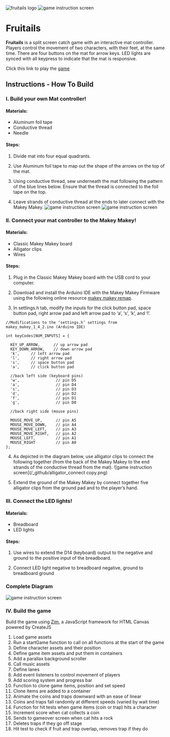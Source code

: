 ![fruitails logo](/_assets/logo_thumnail.png)
![game instruction screen](/_github/instruction_screen.png)

# Fruitails
**Fruitails** is a split screen catch game with an interactive mat controller. Players control the movement of two characters, with their feet, at the same time. There are four buttons on the mat for arrow keys. LED lights are synced with all keypress to indicate that the mat is responsive.

Click this link to play the [game](http://gongme.dev.fast.sheridanc.on.ca/fruitail/)

## Instructions - How To Build

### I. Build your own Mat controller!

#### Materials:
* Aluminum foil tape
* Conductive thread
* Needle

#### Steps:
1. Divide mat into four equal quadrants.

2. Use Aluminum foil tape to map out the shape of the arrows on the top of the mat.

3. Using conductive thread, sew underneath the mat following the pattern of the blue lines below. Ensure that the thread is connected to the foil tape on the top.

4. Leave strands of conductive thread at the ends to later connect with the Makey Makey.
![game instruction screen](/_github/conductive_thread.png)
![game instruction screen](/_github/mat_back.png)

### II. Connect your mat controller to the Makey Makey!

#### Materials:
* Classic Makey Makey board
* Alligator clips
* Wires

#### Steps:
1. Plug in the Classic Makey Makey board with the USB cord to your computer.

2. Download and install the Arduino IDE with the Makey Makey Firmware using the following online resource [makey makey remap](http://www.makeymakey.com/remap/).

3. In settings.h tab, modify the inputs for the click button pad, space button pad, right arrow pad and left arrow pad to ‘a’, ‘s’, ‘k’, and ‘l’.

  ```
  //Modifications to the ‘settings.h’ settings from makey_makey_1_4_2.ino (Arduino IDE)

  int keyCodes[NUM_INPUTS] = {

    KEY_UP_ARROW,      // up arrow pad
    KEY_DOWN_ARROW,    // down arrow pad
    'k',     // left arrow pad
    'l',     // right arrow pad
    's',     // space button pad
    'a',     // click button pad

    //back left side (keyboard pins)
    'w',                // pin D5
    'a',                // pin D4
    's',                // pin D3
    'd',                // pin D2
    'f',                // pin D1
    'g',                // pin D0

    //back right side (mouse pins)

    MOUSE_MOVE_UP,      // pin A5
    MOUSE_MOVE_DOWN,    // pin A4
    MOUSE_MOVE_LEFT,    // pin A3
    MOUSE_MOVE_RIGHT,   // pin A2
    MOUSE_LEFT,         // pin A1
    MOUSE_RIGHT         // pin A0
  };

  ```

4. As depicted in the diagram below, use alligator clips to connect the following together (from the back of the Makey Makey to the end strands of the conductive thread from the mat).
![game instruction screen](/_github/alligator_connect copy.png)

5. Extend the ground of the Makey Makey by connect together five alligator clips from the ground pad and to the player’s hand.

### III. Connect the LED lights!

#### Materials:
* Breadboard
* LED lights

#### Steps:
1. Use wires to extend the D14 (keyboard) output to the negative and ground to the positive input of the breadboard. 

2. Connect LED light negative to breadboard negative, ground to breadboard ground

### Complete Diagram
![game instruction screen](/_github/diagram.png)

### IV. Build the game

Build the game using [Zim](http://zimjs.com/code/), a JavaScript framework for HTML Canvas powered by CreateJS

1. Load game assets
2. Run a startGame function to call on all functions at the start of the game
3. Define character assets and their position
4. Define game item assets and put them in containers
5. Add a parallax background scroller
6. Call music assets
7. Define lanes
8. Add event listeners to control movement of players
9. Add scoring system and progress bar
10. Function to clone game items, position and set speed
11. Clone items are added to a container
12. Animate the coins and traps downward with an ease of linear
13. Coins and traps fall randomly at different speeds (varied by wait time)
14. Function for hit tests when game items (coin or trap) hits a character
15. Increment score when cat collects a coin
16. Sends to gameover screen when cat hits a rock
17. Deletes traps if they go off stage
18. Hit test to check if fruit and trap overlap, removes trap if they do



